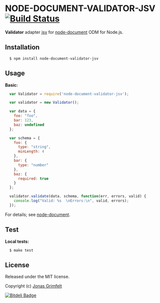 # NODE-DOCUMENT-VALIDATOR-JSV [![Build Status](https://secure.travis-ci.org/grimen/node-document-validator-jsv.png)](http://travis-ci.org/grimen/node-document-validator-jsv)

**Validator** adapter [jsv](https://github.com/garycourt/JSV) for [node-document](https://github.com/grimen/node-document) ODM for Node.js.


## Installation

```shell
  $ npm install node-document-validator-jsv
```


## Usage

**Basic:**

```javascript
  var Validator = require('node-document-validator-jsv');

  var validator = new Validator();

  var data = {
    foo: "foo",
    bar: 123,
    baz: undefined
  };

  var schema = {
    foo: {
      type: "string",
      minLength: 4
    },
    bar: {
      type: "number"
    },
    baz: {
      required: true
    }
  };

  validator.validate(data, schema, function(err, errors, valid) {
    console.log("Valid: %s  \nErrors:\n", valid, errors);
  });
```

For details; see [node-document](https://github.com/grimen/node-document).


## Test

**Local tests:**

```shell
  $ make test
```


## License

Released under the MIT license.

Copyright (c) [Jonas Grimfelt](http://github.com/grimen)

[![Bitdeli Badge](https://d2weczhvl823v0.cloudfront.net/grimen/node-document-validator-jsv/trend.png)](https://bitdeli.com/free "Bitdeli Badge")
